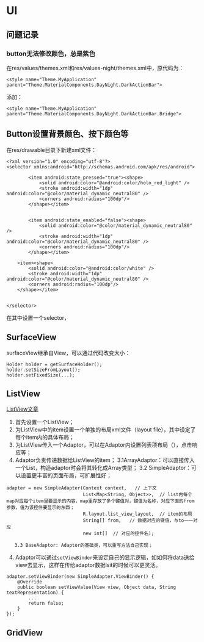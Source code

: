 # UI

## 问题记录

### button无法修改颜色，总是紫色
在res/values/themes.xml和res/values-night/themes.xml中，原代码为：
```
<style name="Theme.MyApplication" parent="Theme.MaterialComponents.DayNight.DarkActionBar">
```
添加：
```
<style name="Theme.MyApplication" parent="Theme.MaterialComponents.DayNight.DarkActionBar.Bridge">
```

###

## Button设置背景颜色、按下颜色等
在res/drawable目录下新建xml文件：
```
<?xml version="1.0" encoding="utf-8"?>
<selector xmlns:android="http://schemas.android.com/apk/res/android">

        <item android:state_pressed="true"><shape>
            <solid android:color="@android:color/holo_red_light" />
            <stroke android:width="1dp" android:color="@color/material_dynamic_neutral80" />
            <corners android:radius="100dp"/>
        </shape></item>


        <item android:state_enabled="false"><shape>
            <solid android:color="@color/material_dynamic_neutral80" />
            <stroke android:width="1dp" android:color="@color/material_dynamic_neutral80" />
            <corners android:radius="100dp"/>
        </shape></item>

    <item><shape>
        <solid android:color="@android:color/white" />
        <stroke android:width="1dp" android:color="@color/material_dynamic_neutral80" />
        <corners android:radius="100dp"/>
    </shape></item>


</selector>
```
在其中设置一个selector，

## SurfaceView
surfaceView继承自View，可以通过代码改变大小：
```
Holder holder = getSurfaceHolder();
holder.setSizeFromLayout();
holder.setFixedSize(...);
```

## ListView
[ListView文章](https://www.cnblogs.com/lyw-hunnu/p/12687201.html)

1. 首先设置一个ListView；
2. 为ListView中的item设置一个单独的布局xml文件（layout file），其中设定了每个item内的具体布局；
2. 为ListView传入一个Adaptor，可以在Adaptor内设置列表项布局（），点击响应等；
3. Adaptor负责传递数据给ListView的item；
       3.1ArrayAdaptor：可以直接传入一个List，构造adaptor时会将其转化成Array类型；
       3.2 SimpleAdaptor：可以设置更丰富的页面布局，可扩展性好；
```
adapter = new SimpleAdapter(Context context,   // 上下文
                            List<Map<String, Object>>,  // list内每个map对应每个item里要显示的内容，map里存放了多个键值对，键值为名称，对应下面的from参数，值为该控件要显示的东西；
                            R.layout.list_view_layout,  // item的布局
                            String[] from,   // 数据对应的键值，与to一一对应
                            new int[]  // 对应的控件名);
```
       3.3 BaseAdaptor: Adaptor的基础类，可以重写方法自己实现；
4. Adaptor可以通过`setViewBinder`来设定自己的显示逻辑，如如何将data送给view去显示，这样在传给adaptor数据lsit的时候可以更灵活。
```
adapter.setViewBinder(new SimpleAdapter.ViewBinder() {
    @Override
    public boolean setViewValue(View view, Object data, String textRepresentation) {
        ...
        return false;
    }
});
```

## GridView
